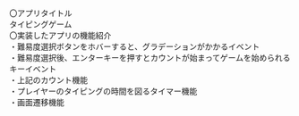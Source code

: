 〇アプリタイトル<br>
タイピングゲーム<br>
〇実装したアプリの機能紹介<br>
・難易度選択ボタンをホバーすると、グラデーションがかかるイベント<br>
・難易度選択後、エンターキーを押すとカウントが始まってゲームを始められるキーイベント<br>
・上記のカウント機能<br>
・プレイヤーのタイピングの時間を図るタイマー機能<br>
・画面遷移機能
